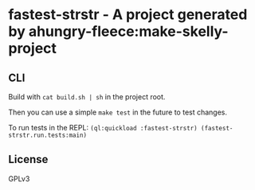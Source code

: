 # fastest-strstr - A project generated by ahungry-fleece:make-skelly-project
## CLI
Build with `cat build.sh | sh` in the project root.

Then you can use a simple `make test` in the future to test changes.

To run tests in the REPL: `(ql:quickload :fastest-strstr) (fastest-strstr.run.tests:main)`

## License
GPLv3
